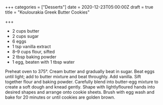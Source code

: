 +++
categories = ["Desserts"]
date = 2020-12-23T05:00:00Z
draft = true
title = "Koulourakia Greek Butter Cookies"

+++
* 2 cups butter 
* 2 cups sugar 
* 6 eggs 
* 1 tsp vanilla extract 
* 8–9 cups flour, sifted 
* 2 tbsp baking powder 
* 1 egg, beaten with 1 tbsp water

Preheat oven to 375°. Cream butter and gradually beat in sugar. Beat eggs until light; add to butter mixture and beat throughly. Add vanilla. Sift together flour and baking powder. Carefully blend into butter-egg mixture to create a soft dough and knead gently. Shape with lightlyfloured hands into desired shapes and arrange onto cookie sheets. Brush with egg wash and bake for 20 minutes or until cookies are golden brown.